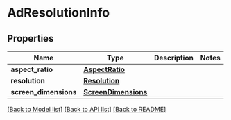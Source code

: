 # AdResolutionInfo

## Properties
Name | Type | Description | Notes
------------ | ------------- | ------------- | -------------
**aspect_ratio** | [**AspectRatio**](AspectRatio.md) |  | 
**resolution** | [**Resolution**](Resolution.md) |  | 
**screen_dimensions** | [**ScreenDimensions**](ScreenDimensions.md) |  | 

[[Back to Model list]](../README.md#documentation-for-models) [[Back to API list]](../README.md#documentation-for-api-endpoints) [[Back to README]](../README.md)


